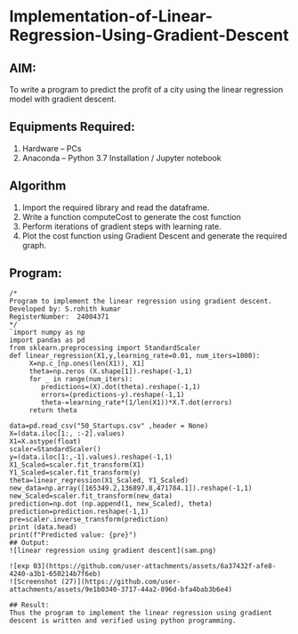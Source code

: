 # Implementation-of-Linear-Regression-Using-Gradient-Descent

## AIM:
To write a program to predict the profit of a city using the linear regression model with gradient descent.

## Equipments Required:
1. Hardware – PCs
2. Anaconda – Python 3.7 Installation / Jupyter notebook

## Algorithm
1. Import the required library and read the dataframe.
2. Write a function computeCost to generate the cost function
3. Perform iterations of gradient steps with learning rate.
4. Plot the cost function using Gradient Descent and generate the required graph.

## Program:
```
/*
Program to implement the linear regression using gradient descent.
Developed by: S.rohith kumar
RegisterNumber:  24004371
*/
`import numpy as np
import pandas as pd
from sklearn.preprocessing import StandardScaler
def linear_regression(X1,y,learning_rate=0.01, num_iters=1000):
     X=np.c_[np.ones(len(X1)), X1]
     theta=np.zeros (X.shape[1]).reshape(-1,1)
     for _ in range(num_iters):
        predictions=(X).dot(theta).reshape(-1,1)
        errors=(predictions-y).reshape(-1,1)
        theta-=learning_rate*(1/len(X1))*X.T.dot(errors)
     return theta

data=pd.read_csv("50_Startups.csv" ,header = None) 
X=(data.iloc[1:, :-2].values)
X1=X.astype(float)
scaler=StandardScaler()
y=(data.iloc[1:,-1].values).reshape(-1,1)
X1_Scaled=scaler.fit_transform(X1)
Y1_Scaled=scaler.fit_transform(y)
theta=linear_regression(X1_Scaled, Y1_Scaled)
new_data=np.array([165349.2,136897.8,471784.1]).reshape(-1,1)
new_Scaled=scaler.fit_transform(new_data)
prediction=np.dot (np.append(1, new_Scaled), theta)
prediction=prediction.reshape(-1,1)
pre=scaler.inverse_transform(prediction)
print (data.head)
print(f"Predicted value: {pre}")
## Output:
![linear regression using gradient descent](sam.png)

![exp 03](https://github.com/user-attachments/assets/6a37432f-afe8-4240-a3b1-650214b7f6eb)
![Screenshot (27)](https://github.com/user-attachments/assets/9e1b0340-3717-44a2-896d-bfa4bab3b6e4)

## Result:
Thus the program to implement the linear regression using gradient descent is written and verified using python programming.

